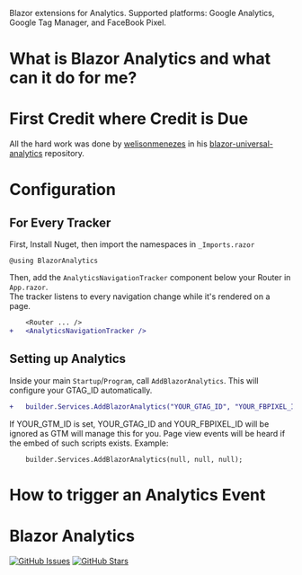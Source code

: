 Blazor extensions for Analytics.
Supported platforms: Google Analytics, Google Tag Manager, and FaceBook Pixel.

# What is Blazor Analytics and what can it do for me?

# First Credit where Credit is Due
All the hard work was done by [welisonmenezes](https://github.com/welisonmenezes) in his [blazor-universal-analytics](https://github.com/welisonmenezes/blazor-universal-analytics) repository.

# Configuration

## For Every Tracker

First, Install Nuget, then import the namespaces in `_Imports.razor`

```
@using BlazorAnalytics
```

Then, add the `AnalyticsNavigationTracker` component below your Router in `App.razor`.<br/>
The tracker listens to every navigation change while it's rendered on a page.

```diff
    <Router ... />
+   <AnalyticsNavigationTracker />
```

## Setting up Analytics

Inside your main `Startup`/`Program`, call `AddBlazorAnalytics`. This will configure your GTAG_ID automatically.

```diff
+   builder.Services.AddBlazorAnalytics("YOUR_GTAG_ID", "YOUR_FBPIXEL_ID", null);
```

If YOUR_GTM_ID is set, YOUR_GTAG_ID and YOUR_FBPIXEL_ID will be ignored as GTM will manage this for you. Page view events will be heard if the embed of such scripts exists.
Example:

```
    builder.Services.AddBlazorAnalytics(null, null, null);
```

# How to trigger an Analytics Event

# Blazor Analytics

[![GitHub Issues](https://img.shields.io/github/issues/VeXHarbinger/BlazorAnalytics.svg)](https://github.com/VeXHarbinger/BlazorAnalytics/issues)
[![GitHub Stars](https://img.shields.io/github/stars/VeXHarbinger/BlazorAnalytics.svg)](https://github.com/VeXHarbinger/BlazorAnalytics/stargazers)